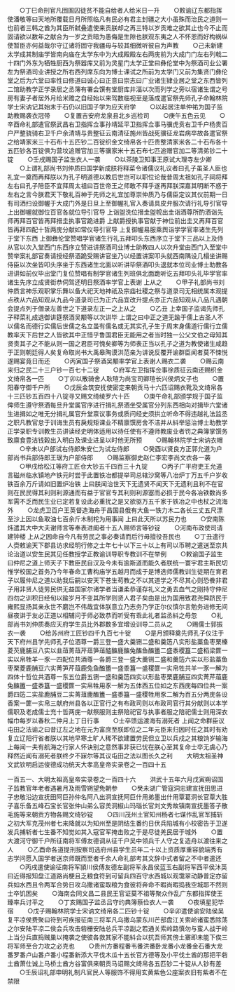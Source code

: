 <!-- { "loadSidebar": true } -->
　　○丁巳命刑官凡囹圄囚徒贫不能自给者人给米日一升
　　○敕谕辽东都指挥使潘敬等曰天地所覆载日月所照临凡有民必有君主封疆之大小虽殊而治民之道则一也前者三韩之酋为其臣所弑叠遣使来贡朕却之再三特以岁贡难之欲其止也今不止而固请欲以数年之献合为一岁之贡暗为愚侮是生隙也朕观东夷之人不怀恩而好构祸纵使暂臣亦何益哉尔守辽诸将固守我疆毋与较其细微听彼自为声教
　　○己未新建太学成其制庙学皆南向庙在太学东中为大成殿殿左右两庑前为大成门门左右列戟二十四门外东为牺牲厨西为祭器库又前为灵星门太学正堂曰彝伦堂中为祭酒司业公署左为祭酒司业讲授之所右西列席东向为博士课试之所前为太学门又前为集贤门彝伦堂之后为六堂曰率性曰修道曰诚心曰正意曰崇志曰广业诸生肄业居之堂之东西皆列二馆助教学正学录居之丞簿有署会馔有堂厨库井湢以次而列学之旁以宿诸生谓之号房有妻子者居外月给米赡之自经始以来驾数临视至是落成遣官祭先师孔子命翰林院学士宋讷记其始末于石仍以旧国子学为应天府学
　　○以起居注单仲祐为国子监助教赐袭衣冠带
　　○复置吉安府龙泉县北乡巡检司
　　○庚午五色云见
　　○辛酉命礼部遣官祭武昌右卫指挥佥事孙靖延平卫指挥佥事马骥虎贲右卫千户杨贵百户严整骁骑右卫千户余清靖与贵整征云南清征施州皆战死骥征龙岩病卒故各遣官祭之给靖家米三十石布十五匹钞二百锭织金文绮帛各十匹贵整清家米各二十石布各十五匹钞各百锭俱为营坟追赠官加三等骥家米十五石布七匹追赠官加二等清弟钞二十锭
　　○壬戌赐国子监生衣人一袭
　　○以茶陵卫知事王原试大理寺左少卿
　　○上谓礼部尚书刘仲质曰国学新成朕将释菜令诸儒议礼议者曰孔子虽圣人臣也礼宜一奠而再拜朕以为孔子明道德以教后世岂可以职位论哉昔周太祖如孔子祠将拜左右曰孔子陪臣不宜拜周太祖曰百世帝王之师敢不拜乎遂再拜朕深嘉其明断不惑于左右之言今朕君天下敬礼百神于先师之礼宜加尊崇仲质乃与儒臣定议其仪前期一日有司洒扫设御幄于大成门外是日旦上至御幄礼官入奏请具皮弁服次请行礼导引官导  上出御幄就御位百官各就位导引官导  上诣盥洗位搢圭盥帨出圭诣酒尊所酌酒诣先师再拜百官皆再拜搢圭执事官跪进爵  上献爵授执事官献于神位前出圭又再拜百官皆再拜四配十哲两庑分献如常仪导引官导  上复御幄易服乘舆诣学学官率诸生先列于堂下东西  上御彝伦堂赞唱学官诸生行礼五拜叩头东西序立于堂下三品以上及侍从官以次入堂西门东西序立赞进讲祭酒司业博士助教四人以次升堂由西门入至堂中赞举案礼部官奏请授经祭酒跪受赐讲官坐乃以经置讲案叩头就西南隅设几榻坐讲赐侍臣以次坐皆叩头序坐于东西诸生北面以听讲毕祭酒叩头退就本位司业博士助教各进讲如前仪毕出堂门复位赞唱有制学官诸生列班俱北面跪听讫五拜叩头礼毕学官率诸生先序立成贤街恭伺驾还明日祭酒率学官上表谢  上从之
　　○甲子礼部尚书刘仲质言神乐观职掌乐舞以备大祀天地神祇及宗庙社稷之祭与道录司无相统属本观提点秩从六品知观从九品今道录司已为正六品宜改升提点亦正六品知观从八品凡遇朝会提点列于僧录左善世之下道录左正一之上从之
　　○乙丑  上幸国子监谒先师孔子释菜礼成退御讲筵祭酒吴颙等以次讲毕  上谓之曰中正之道无踰于儒上古圣人不以儒名而德行实儒后世儒之名立虽有儒名或无其实孔子生于周末身儒道行儒行立儒教率天下后世之人皆欲其中正惜乎鲁国君臣无能用之者当时独一公父文伯之母知其贤责其子之不能从则一国之君臣可愧矣卿等为师表正当以孔子之道为教使诸生咸趋于正则朝廷得人矣复命取尚书大禹皋陶谟洪范亲为讲说反覆开谕群臣闻者莫不悚悦遂赐宴竟日而还
　　○丙寅国子祭酒吴颙率学官上表谢人赐衣二袭
　　○赐云南来归之民二十三户钞一百七十二锭
　　○府军左卫指挥佥事徐质征云南还赐织金文绮帛各一匹
　　○丁卯以散骑舍人耿瑄为尚宝司卿瑄长兴侯炳文子也
　　○置阳春守御千户所
　　○戊辰金筑安抚使密定来朝贡马十六匹诏赐衣靴及文绮帛各十三匹钞五百四十八锭寻又赐文绮绫罗六十匹
　　○庚午命礼部颁学规于国子监俾师生遵守祭酒每旦升堂属官序进行揖礼祭酒坐受属官分列东西相向对揖毕六堂诸生进揖如之唯无分揖礼属官升堂禀议事务或质问经史须拱立听命不得违越礼法监丞之职凡教官怠于训诲生员有戾规矩课业不精廪馔房舍不洁并从紏举惩治博士助教学正学录职专训教生员讲读经史明体适用以待任使有不遵师教废业者罚之典簿掌馔务致廪食豊洁钱榖出入明白及课业进呈以时他无所预
　　○赐翰林院学士宋讷衣帽
　　○辛未以户部试右侍郎朱安仁为试左侍郎
　　○癸酉以贤良方正郭允道为户部尚书兵部侍郎王琚为户部侍郎
　　○赐监察御史赵仁李宏李尚文衣各一袭
　　○甲戌给松江等府工匠仓大钞五千四百三十九锭
　　○丙子广平府吏王允道言磁州临水镇地产铁元时尝于此置铁冶都提举司总辖沙窝等八冶炉丁万五千户岁收铁百余万斤请如旧置炉冶铁  上曰朕闻治世天下无遗贤不闻天下无遗利且利不在官则在民民得其利则利源通而有益于官官专其利则利源塞而必损于民今各冶铁数尚多军需不乏而民生业已定若复设此必重扰之是又欲驱万五千家于铁冶之中也杖之流海外
　　○龙虎卫百户王英督造海舟于昌国县俄有大鱼一铁力木二各长三丈五尺漂至沙上因以鱼取油七百余斤木制柁为用事闻  上曰此天所以苏民力也
　　○安南陈炜遣其大中大夫谢师言等奉表进阍者十五人赐师言等钞锭
　　○河南布政使司请建钟楼  上从之因命自今凡有劳民之事必奏请而后行毋擅役吾民也
　　○丁丑遣行人赍敕谕天下郡县访求经明行修之士年七十以下三十以上有司以币聘之遣送至京共论治道以安生民其见任教授学正教谕训导职专教训不在举例
　　○敕谕国子监生曰仲尼之道上师天子下教臣民自汉及今未有逾斯道而能久者朕统一寰宇君主斯民切惟学校国之首务乃今年春命工曹构庙学五越月而成于是博选师儒教训生徒期在育君子以履仲尼之道以助我后嗣以安天下苍生苟教之不以其道学之不尽其心则恐餋非君子用非贤人徒劳民供无益国家尔诸学者当谦柔恭谨存礼义之勇去血气之刚持守仲尼四勿之训积日经旬以踰岁月不变其所学则贤人君子矣由是出为国用致君尧舜跻民于雍熙显扬其亲永世不磨岂不伟哉宜体朕意立乃志务乃学正尔仪慎尔言勉务进修无间昼夜讲于友必正道以相辅问于师必致恭而听受有乖此礼者监丞紏之毋忽
　　○礼部尚书刘仲质奏应天府学生员比外郡数多宜增设训导二员从之
　　○赐儒士郭振衣一袭
　　○给苏州府工匠钞四千九百七十锭
　　○是月颁释奠先师孔子仪注于天下府州县学先师孔子位酒尊一爵三登一盛大羹铏二盛和羹笾八实形盐藁鱼枣栗榛菱芡鹿脯豆八实以韭葅菁葅芹葅笋葅醓醢鹿醢兔醢鱼醢簠二盛黍稷簋二盛稻梁篚一实以帛牲羊一豕一四配位共酒尊一各爵三登一盛大羹铏二盛和羹笾六实以形盐藁鱼枣栗菱鹿脯豆六实菁笋芹葅鹿兔鱼醢簠一盛黍簋一盛稷篚一实帛牲共羊一豕一解为四体十哲位共酒尊一东五位爵五铏一盛和羹笾四实以形盐枣栗鹿脯豆四实菁芹葅鹿兔醢簠一盛黍簋一盛稷篚一实帛牲用豕一解为五体西五位如之东西庑每四位共一案爵四笾二实盐鹿脯豆二实菁葅鹿醢簠一盛黍簋一盛稷牲用豕二解为百五分两庑各设香案一篚一实帛三献府州县各以正官行之有布政司则以布政司官行其分献则以本学儒职及老成儒士充十哲两庑一献祭服则主祭陪祀官与执事者服之陪祀儒士则用深衣幅巾每岁以春秋二仲月上丁日行事
　　○士卒馈运渡海有溺死者  上闻之命群臣议屯田之法谕之曰昔辽左之地在元为富庶至朕即位之二年元臣来归因时任之其时有劝复立辽阳行省者朕以其地早寒土旷人稀不欲建置劳民但立卫以兵戍之其粮饷岁输海上每闻一夫有航海之行家人怀诀别之意然事非获已忧在朕心至其复命士卒无虞心乃释然近闻有溺死者朕终夕不寐尔等其议屯田之法以图长久之利
　　大明太祖圣神文武钦明启运俊德成功统天大孝高皇帝实录卷之一百四十五


一百五一、大明太祖高皇帝实录卷之一百四十六
　　洪武十五年六月戊寅朔诏国子监教官年老者遇暑月及雨雪朔望免朝参
　　○癸未湖广管寇洞忠建宣抚田思进子忠敬沿边宣抚田阿巨孙仲名阿八出洞宣抚阿巨什用弟墨出什用覃葛洞长官覃大胜子喜乐备五峰石宝长官张仲山弟么容羙洞椒山玛瑙长官刘文秀故镇南宣抚墨答子散毛施等来朝贡方物各赐文绮钞锭
　　○四川茂州土官知州杨者七谋作乱官军捕斩之初大军克茂州者七来降就以为知州至是阴结生番约日伏兵陷城有小校密告于卫遂发兵捕斩者七生番不知觉如其入寇官军掩击败之于是尽徒羌民居于城外
　　○置大渡河守御千户所征南将军傅友德调从征千户吴中领兵千人守之复造舟以渡往来之人
　　○乙酉命各道提刑按察司选府州县学生员年二十以上资质厚重容貌端秀有志学问愿入国学者送京师既而至者千余人命礼部考其文辞中式者留之不中者遣还
　　○丙戌遣使谕征南将军頴川侯傅友德左副将军永昌侯蓝玉右副将军西平侯沐英曰近得报知盘江道路尚梗且乏粮食符到可留兵四百守水西城以观霭翠动静普定亦留兵如水西且令两军合势日攻乌撒诸蛮取粮为食彼将奔命不暇尚暇捣我空城耶不然则士卒饥困矣
　　○海南会同文昌二县民王官证莫不祖等聚众作乱广东都指挥使王臻率兵讨平之
　　○丁亥赐国子监丞吕守约典簿蔡俭衣人一袭
　　○夜填星犯毕宿
　　○戊子赐翰林院学士宋讷文绮帛各二匹钞十锭
　　○辛卯遣使谕安陆侯吴复平凉侯费聚曰符到可疾报征南三将军凡乌撒乌蒙东川芒部盘江关索岭诸蛮悉除荡之尔安陆平凉二侯会兵攻击砦栅安陆总兵平凉副之若通关索岭路慎勿与蛮人战于岭上当分兵直捣贼巢以掩袭之使彼各救其家不能紏合以抗吾师其傍土寨即未能下俟三将军师至合力攻之必克也
　　○贵州方番程番韦番洪番卧龙番小龙番金石番大龙番罗番卢山番卢番小程番新添大平伐木瓜十五长官方德等及小平伐土酋的那把平砦土酋萧仕诚上马桥土酋方谷富俱来朝贡马诏赐文绮帛各五匹钞二十锭从人钞有差
　　○壬辰诏礼部申明礼制凡官民人等服饰不得用玄黄紫色公座案衣旧有紫者不在禁限
